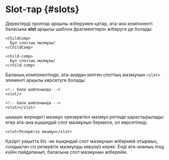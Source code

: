 # Slot-тар {#slots}

Деректерді проптар арқылы жіберумен қатар, ата-ана компоненті баласына **slot** арқылы шаблон фрагменттерін жіберуге де болады:

<div class="sfc">

```vue-html
<ChildComp>
  Бұл слоттың мазмұны!
</ChildComp>
```

</div>
<div class="html">

```vue-html
<child-comp>
  Бұл слоттың мазмұны!
</child-comp>
```

</div>

Баланың компонентінде, ата-анадан келген слоттың мазмұнын `<slot>` элементі арқылы көрсетуге болады:

<div class="sfc">

```vue-html
<!-- бала шаблонында -->
<slot/>
```

</div>
<div class="html">

```vue-html
<!-- бала шаблонында -->
<slot></slot>
```

</div>

<slot> шыққан жеріндегі мазмұн «резервтік» мазмұн ретінде қарастырылады: егер ата-ана ешқандай слот мазмұнын бермесе, ол көрсетіледі.

```vue-html
<slot>Резервтік мазмұн</slot>
```

Қазіргі уақытта біз <ChildComp>-ке ешқандай слот мазмұнын жібермей отырмыз, сондықтан сіз резервтік мазмұнды көруіңіз керек. Енді ата-ананың msg күйін пайдаланып, баласына слот мазмұнын жіберейік.